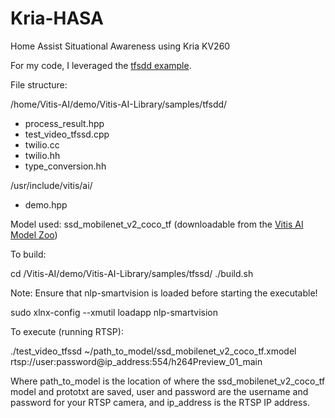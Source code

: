 # Kria-HASA
Home Assist Situational Awareness using Kria KV260

For my code, I leveraged the [tfsdd example](https://github.com/Xilinx/Vitis-AI/tree/master/demo/Vitis-AI-Library/samples/tfssd).

File structure:

/home/Vitis-AI/demo/Vitis-AI-Library/samples/tfsdd/
  - process_result.hpp
  - test_video_tfssd.cpp
  - twilio.cc
  - twilio.hh
  - type_conversion.hh

/usr/include/vitis/ai/
  - demo.hpp
  
Model used:
ssd_mobilenet_v2_coco_tf (downloadable from the [Vitis AI Model Zoo](https://github.com/Xilinx/Vitis-AI/tree/master/models/AI-Model-Zoo))

To build:

  cd /Vitis-AI/demo/Vitis-AI-Library/samples/tfssd/
  ./build.sh

Note: Ensure that nlp-smartvision is loaded before starting the executable!

  sudo xlnx-config --xmutil loadapp nlp-smartvision

To execute (running RTSP):

  ./test_video_tfssd ~/path_to_model/ssd_mobilenet_v2_coco_tf.xmodel rtsp://user:password@ip_address:554/h264Preview_01_main

Where path_to_model is the location of where the ssd_mobilenet_v2_coco_tf model and prototxt are saved, user and password are the username and password for your RTSP camera, and ip_address is the RTSP IP address.
